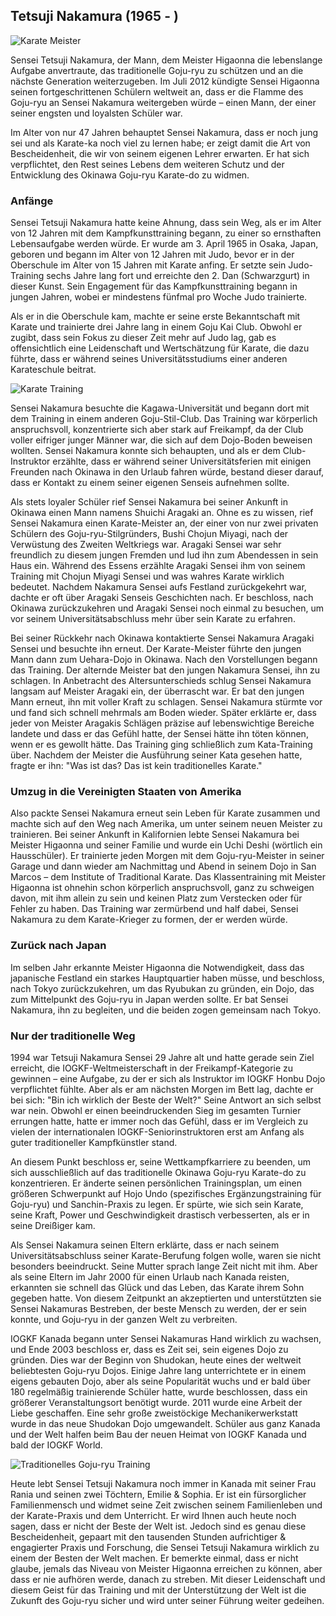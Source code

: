 ## Tetsuji Nakamura (1965 - )

![Karate Meister](https://images.unsplash.com/photo-1609710228159-0fa9bd7c0827?q=80&w=1974&auto=format&fit=crop)

Sensei Tetsuji Nakamura, der Mann, dem Meister Higaonna die lebenslange Aufgabe anvertraute, das traditionelle Goju-ryu zu schützen und an die nächste Generation weiterzugeben. Im Juli 2012 kündigte Sensei Higaonna seinen fortgeschrittenen Schülern weltweit an, dass er die Flamme des Goju-ryu an Sensei Nakamura weitergeben würde – einen Mann, der einer seiner engsten und loyalsten Schüler war.

Im Alter von nur 47 Jahren behauptet Sensei Nakamura, dass er noch jung sei und als Karate-ka noch viel zu lernen habe; er zeigt damit die Art von Bescheidenheit, die wir von seinem eigenen Lehrer erwarten. Er hat sich verpflichtet, den Rest seines Lebens dem weiteren Schutz und der Entwicklung des Okinawa Goju-ryu Karate-do zu widmen.

### Anfänge

Sensei Tetsuji Nakamura hatte keine Ahnung, dass sein Weg, als er im Alter von 12 Jahren mit dem Kampfkunsttraining begann, zu einer so ernsthaften Lebensaufgabe werden würde. Er wurde am 3. April 1965 in Osaka, Japan, geboren und begann im Alter von 12 Jahren mit Judo, bevor er in der Oberschule im Alter von 15 Jahren mit Karate anfing. Er setzte sein Judo-Training sechs Jahre lang fort und erreichte den 2. Dan (Schwarzgurt) in dieser Kunst. Sein Engagement für das Kampfkunsttraining begann in jungen Jahren, wobei er mindestens fünfmal pro Woche Judo trainierte.

Als er in die Oberschule kam, machte er seine erste Bekanntschaft mit Karate und trainierte drei Jahre lang in einem Goju Kai Club. Obwohl er zugibt, dass sein Fokus zu dieser Zeit mehr auf Judo lag, gab es offensichtlich eine Leidenschaft und Wertschätzung für Karate, die dazu führte, dass er während seines Universitätsstudiums einer anderen Karateschule beitrat.

![Karate Training](https://images.unsplash.com/photo-1555597673-b21d5c935865?q=80&w=1974&auto=format&fit=crop)

Sensei Nakamura besuchte die Kagawa-Universität und begann dort mit dem Training in einem anderen Goju-Stil-Club. Das Training war körperlich anspruchsvoll, konzentrierte sich aber stark auf Freikampf, da der Club voller eifriger junger Männer war, die sich auf dem Dojo-Boden beweisen wollten. Sensei Nakamura konnte sich behaupten, und als er dem Club-Instruktor erzählte, dass er während seiner Universitätsferien mit einigen Freunden nach Okinawa in den Urlaub fahren würde, bestand dieser darauf, dass er Kontakt zu einem seiner eigenen Senseis aufnehmen sollte.

Als stets loyaler Schüler rief Sensei Nakamura bei seiner Ankunft in Okinawa einen Mann namens Shuichi Aragaki an. Ohne es zu wissen, rief Sensei Nakamura einen Karate-Meister an, der einer von nur zwei privaten Schülern des Goju-ryu-Stilgründers, Bushi Chojun Miyagi, nach der Verwüstung des Zweiten Weltkriegs war. Aragaki Sensei war sehr freundlich zu diesem jungen Fremden und lud ihn zum Abendessen in sein Haus ein. Während des Essens erzählte Aragaki Sensei ihm von seinem Training mit Chojun Miyagi Sensei und was wahres Karate wirklich bedeutet. Nachdem Nakamura Sensei aufs Festland zurückgekehrt war, dachte er oft über Aragaki Senseis Geschichten nach. Er beschloss, nach Okinawa zurückzukehren und Aragaki Sensei noch einmal zu besuchen, um vor seinem Universitätsabschluss mehr über sein Karate zu erfahren.

Bei seiner Rückkehr nach Okinawa kontaktierte Sensei Nakamura Aragaki Sensei und besuchte ihn erneut. Der Karate-Meister führte den jungen Mann dann zum Uehara-Dojo in Okinawa. Nach den Vorstellungen begann das Training. Der alternde Meister bat den jungen Nakamura Sensei, ihn zu schlagen. In Anbetracht des Altersunterschieds schlug Sensei Nakamura langsam auf Meister Aragaki ein, der überrascht war. Er bat den jungen Mann erneut, ihn mit voller Kraft zu schlagen. Sensei Nakamura stürmte vor und fand sich schnell mehrmals am Boden wieder. Später erklärte er, dass jeder von Meister Aragakis Schlägen präzise auf lebenswichtige Bereiche landete und dass er das Gefühl hatte, der Sensei hätte ihn töten können, wenn er es gewollt hätte. Das Training ging schließlich zum Kata-Training über. Nachdem der Meister die Ausführung seiner Kata gesehen hatte, fragte er ihn: "Was ist das? Das ist kein traditionelles Karate."

### Umzug in die Vereinigten Staaten von Amerika

Also packte Sensei Nakamura erneut sein Leben für Karate zusammen und machte sich auf den Weg nach Amerika, um unter seinem neuen Meister zu trainieren. Bei seiner Ankunft in Kalifornien lebte Sensei Nakamura bei Meister Higaonna und seiner Familie und wurde ein Uchi Deshi (wörtlich ein Hausschüler). Er trainierte jeden Morgen mit dem Goju-ryu-Meister in seiner Garage und dann wieder am Nachmittag und Abend in seinem Dojo in San Marcos – dem Institute of Traditional Karate. Das Klassentraining mit Meister Higaonna ist ohnehin schon körperlich anspruchsvoll, ganz zu schweigen davon, mit ihm allein zu sein und keinen Platz zum Verstecken oder für Fehler zu haben. Das Training war zermürbend und half dabei, Sensei Nakamura zu dem Karate-Krieger zu formen, der er werden würde.

### Zurück nach Japan

Im selben Jahr erkannte Meister Higaonna die Notwendigkeit, dass das japanische Festland ein starkes Hauptquartier haben müsse, und beschloss, nach Tokyo zurückzukehren, um das Ryubukan zu gründen, ein Dojo, das zum Mittelpunkt des Goju-ryu in Japan werden sollte. Er bat Sensei Nakamura, ihn zu begleiten, und die beiden zogen gemeinsam nach Tokyo.

### Nur der traditionelle Weg

1994 war Tetsuji Nakamura Sensei 29 Jahre alt und hatte gerade sein Ziel erreicht, die IOGKF-Weltmeisterschaft in der Freikampf-Kategorie zu gewinnen – eine Aufgabe, zu der er sich als Instruktor im IOGKF Honbu Dojo verpflichtet fühlte. Aber als er am nächsten Morgen im Bett lag, dachte er bei sich: "Bin ich wirklich der Beste der Welt?" Seine Antwort an sich selbst war nein. Obwohl er einen beeindruckenden Sieg im gesamten Turnier errungen hatte, hatte er immer noch das Gefühl, dass er im Vergleich zu vielen der internationalen IOGKF-Seniorinstruktoren erst am Anfang als guter traditioneller Kampfkünstler stand.

An diesem Punkt beschloss er, seine Wettkampfkarriere zu beenden, um sich ausschließlich auf das traditionelle Okinawa Goju-ryu Karate-do zu konzentrieren. Er änderte seinen persönlichen Trainingsplan, um einen größeren Schwerpunkt auf Hojo Undo (spezifisches Ergänzungstraining für Goju-ryu) und Sanchin-Praxis zu legen. Er spürte, wie sich sein Karate, seine Kraft, Power und Geschwindigkeit drastisch verbesserten, als er in seine Dreißiger kam.

Als Sensei Nakamura seinen Eltern erklärte, dass er nach seinem Universitätsabschluss seiner Karate-Berufung folgen wolle, waren sie nicht besonders beeindruckt. Seine Mutter sprach lange Zeit nicht mit ihm. Aber als seine Eltern im Jahr 2000 für einen Urlaub nach Kanada reisten, erkannten sie schnell das Glück und das Leben, das Karate ihrem Sohn gegeben hatte. Von diesem Zeitpunkt an akzeptierten und unterstützten sie Sensei Nakamuras Bestreben, der beste Mensch zu werden, der er sein konnte, und Goju-ryu in der ganzen Welt zu verbreiten.

IOGKF Kanada begann unter Sensei Nakamuras Hand wirklich zu wachsen, und Ende 2003 beschloss er, dass es Zeit sei, sein eigenes Dojo zu gründen. Dies war der Beginn von Shudokan, heute eines der weltweit beliebtesten Goju-ryu Dojos. Einige Jahre lang unterrichtete er in einem eigens gebauten Dojo, aber als seine Popularität wuchs und er bald über 180 regelmäßig trainierende Schüler hatte, wurde beschlossen, dass ein größerer Veranstaltungsort benötigt wurde. 2011 wurde eine Arbeit der Liebe geschaffen. Eine sehr große zweistöckige Mechanikerwerkstatt wurde in das neue Shudokan Dojo umgewandelt. Schüler aus ganz Kanada und der Welt halfen beim Bau der neuen Heimat von IOGKF Kanada und bald der IOGKF World.

![Traditionelles Goju-ryu Training](https://images.unsplash.com/photo-1599580326852-a633c16dc58b?q=80&w=1974&auto=format&fit=crop)

Heute lebt Sensei Tetsuji Nakamura noch immer in Kanada mit seiner Frau Rania und seinen zwei Töchtern, Emilie & Sophia. Er ist ein fürsorglicher Familienmensch und widmet seine Zeit zwischen seinem Familienleben und der Karate-Praxis und dem Unterricht. Er wird Ihnen auch heute noch sagen, dass er nicht der Beste der Welt ist. Jedoch sind es genau diese Bescheidenheit, gepaart mit den tausenden Stunden aufrichtiger & engagierter Praxis und Forschung, die Sensei Tetsuji Nakamura wirklich zu einem der Besten der Welt machen. Er bemerkte einmal, dass er nicht glaube, jemals das Niveau von Meister Higaonna erreichen zu können, aber dass er nie aufhören werde, danach zu streben. Mit dieser Leidenschaft und diesem Geist für das Training und mit der Unterstützung der Welt ist die Zukunft des Goju-ryu sicher und wird unter seiner Führung weiter gedeihen. 